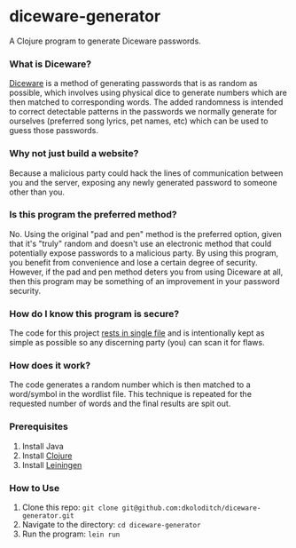 # diceware-generator

A Clojure program to generate Diceware passwords.

### What is Diceware?

[Diceware](http://world.std.com/~reinhold/diceware.html) is a method of 
generating passwords that is as random as possible, which involves using 
physical dice to generate numbers which are then matched to corresponding words. 
The added randomness is intended to correct detectable patterns in the 
passwords we normally generate for ourselves (preferred song lyrics, pet names, 
etc) which can be used to guess those passwords.

### Why not just build a website?

Because a malicious party could hack the lines of communication between you and
the server, exposing any newly generated password to someone other than you.

### Is this program the preferred method?

No. Using the original "pad and pen" method is the preferred option, given that 
it's "truly" random and doesn't use an electronic method that could potentially
expose passwords to a malicious party. By using this program, you benefit from
convenience and lose a certain degree of security. However, if the pad and pen
method deters you from using Diceware at all, then this program may be something
of an improvement in your password security.

### How do I know this program is secure?

The code for this project [rests in single file](https://github.com/dkoloditch/diceware-generator/blob/master/src/diceware_generator/core.clj) and is intentionally kept as simple as possible so 
any discerning party (you) can scan it for flaws.

### How does it work?

The code generates a random number which is then matched to a word/symbol in 
the wordlist file. This technique is repeated for the requested number of words 
and the final results are spit out.

### Prerequisites
1. Install Java
2. Install [Clojure](https://en.wikibooks.org/wiki/Clojure_Programming/Getting_Started#Installation)
3. Install [Leiningen](http://leiningen.org/)

### How to Use
1. Clone this repo: ```git clone git@github.com:dkoloditch/diceware-generator.git```
2. Navigate to the directory: ```cd diceware-generator```
2. Run the program: ```lein run```